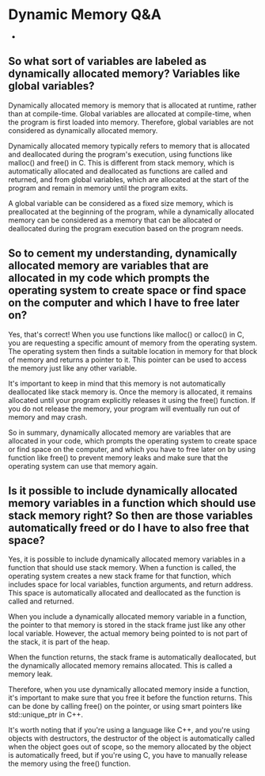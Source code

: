 Dynamic Memory Q&A
=
-
So what sort of variables are labeled as dynamically allocated memory? Variables like global variables?
-

Dynamically allocated memory is memory that is allocated at runtime, rather than at compile-time. Global variables are allocated at compile-time, when the program is first loaded into memory. Therefore, global variables are not considered as dynamically allocated memory.

Dynamically allocated memory typically refers to memory that is allocated and deallocated during the program's execution, using functions like malloc() and free() in C. This is different from stack memory, which is automatically allocated and deallocated as functions are called and returned, and from global variables, which are allocated at the start of the program and remain in memory until the program exits.

A global variable can be considered as a fixed size memory, which is preallocated at the beginning of the program, while a dynamically allocated memory can be considered as a memory that can be allocated or deallocated during the program execution based on the program needs.

So to cement my understanding, dynamically allocated memory are variables that are allocated in my code which prompts the operating system to create space or find space on the computer and which I have to free later on?
-

Yes, that's correct! When you use functions like malloc() or calloc() in C, you are requesting a specific amount of memory from the operating system. The operating system then finds a suitable location in memory for that block of memory and returns a pointer to it. This pointer can be used to access the memory just like any other variable.

It's important to keep in mind that this memory is not automatically deallocated like stack memory is. Once the memory is allocated, it remains allocated until your program explicitly releases it using the free() function. If you do not release the memory, your program will eventually run out of memory and may crash.

So in summary, dynamically allocated memory are variables that are allocated in your code, which prompts the operating system to create space or find space on the computer, and which you have to free later on by using function like free() to prevent memory leaks and make sure that the operating system can use that memory again.

Is it possible to include dynamically allocated memory variables in a function which should use stack memory right? So then are those variables automatically freed or do I have to also free that space?
-

Yes, it is possible to include dynamically allocated memory variables in a function that should use stack memory. When a function is called, the operating system creates a new stack frame for that function, which includes space for local variables, function arguments, and return address. This space is automatically allocated and deallocated as the function is called and returned.

When you include a dynamically allocated memory variable in a function, the pointer to that memory is stored in the stack frame just like any other local variable. However, the actual memory being pointed to is not part of the stack, it is part of the heap.

When the function returns, the stack frame is automatically deallocated, but the dynamically allocated memory remains allocated. This is called a memory leak.

Therefore, when you use dynamically allocated memory inside a function, it's important to make sure that you free it before the function returns. This can be done by calling free() on the pointer, or using smart pointers like std::unique_ptr in C++.

It's worth noting that if you're using a language like C++, and you're using objects with destructors, the destructor of the object is automatically called when the object goes out of scope, so the memory allocated by the object is automatically freed, but if you're using C, you have to manually release the memory using the free() function.
